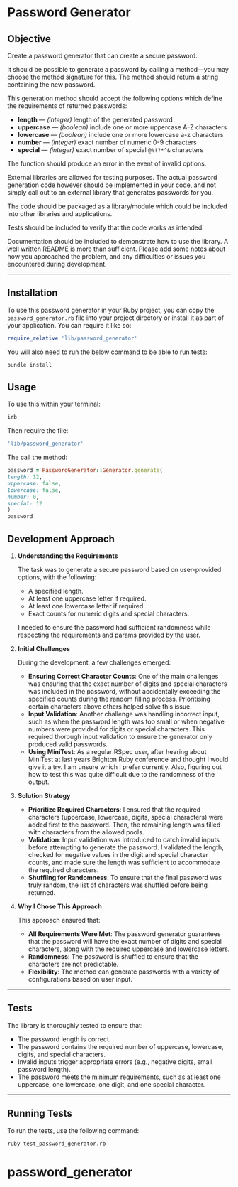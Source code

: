 # Password Generator

## Objective

Create a password generator that can create a secure password.

It should be possible to generate a password by calling a method—you may choose the method signature for this. The method should return a string containing the new password.

This generation method should accept the following options which define the requirements of returned passwords:

- **length** — *(integer)* length of the generated password
- **uppercase** — *(boolean)* include one or more uppercase A-Z characters
- **lowercase** — *(boolean)* include one or more lowercase a-z characters
- **number** — *(integer)* exact number of numeric 0-9 characters
- **special** — *(integer)* exact number of special `@%!?*^&` characters

The function should produce an error in the event of invalid options.

External libraries are allowed for testing purposes. The actual password generation code however should be implemented in your code, and not simply call out to an external library that generates passwords for you.

The code should be packaged as a library/module which could be included into other libraries and applications.

Tests should be included to verify that the code works as intended.

Documentation should be included to demonstrate how to use the library. A well written README is more than sufficient. Please add some notes about how you approached the problem, and any difficulties or issues you encountered during development.

---

## Installation

To use this password generator in your Ruby project, you can copy the `password_generator.rb` file into your project directory or install it as part of your application. You can require it like so:

```ruby
require_relative 'lib/password_generator'
```

You will also need to run the below command to be able to run tests:

```bash
bundle install
```

## Usage

To use this within your terminal:

```bash
irb
```

Then require the file:

```ruby
'lib/password_generator'
```

The call the method:

```ruby
password = PasswordGenerator::Generator.generate(
length: 12,
uppercase: false,
lowercase: false,
number: 0,
special: 12
)
password
```

## Development Approach

1. **Understanding the Requirements**

   The task was to generate a secure password based on user-provided options, with the following:

   - A specified length.
   - At least one uppercase letter if required.
   - At least one lowercase letter if required.
   - Exact counts for numeric digits and special characters.

   I needed to ensure the password had sufficient randomness while respecting the requirements and params provided by the user.

2. **Initial Challenges**

   During the development, a few challenges emerged:

   - **Ensuring Correct Character Counts**: One of the main challenges was ensuring that the exact number of digits and special characters was included in the password, without accidentally exceeding the specified counts during the random filling process. Prioritising certain characters above others helped solve this issue.
   - **Input Validation**: Another challenge was handling incorrect input, such as when the password length was too small or when negative numbers were provided for digits or special characters. This required thorough input validation to ensure the generator only produced valid passwords.
   - **Using MiniTest**: As a regular RSpec user, after hearing about MiniTest at last years Brighton Ruby conference and thought I would give it a try. I am unsure which i prefer currently. Also, figuring out how to test this was quite difficult due to the randomness of the output.

3. **Solution Strategy**

   - **Prioritize Required Characters**: I ensured that the required characters (uppercase, lowercase, digits, special characters) were added first to the password. Then, the remaining length was filled with characters from the allowed pools.
   - **Validation**: Input validation was introduced to catch invalid inputs before attempting to generate the password. I validated the length, checked for negative values in the digit and special character counts, and made sure the length was sufficient to accommodate the required characters.
   - **Shuffling for Randomness**: To ensure that the final password was truly random, the list of characters was shuffled before being returned.

4. **Why I Chose This Approach**

   This approach ensured that:

   - **All Requirements Were Met**: The password generator guarantees that the password will have the exact number of digits and special characters, along with the required uppercase and lowercase letters.
   - **Randomness**: The password is shuffled to ensure that the characters are not predictable.
   - **Flexibility**: The method can generate passwords with a variety of configurations based on user input.

---

## Tests

The library is thoroughly tested to ensure that:

- The password length is correct.
- The password contains the required number of uppercase, lowercase, digits, and special characters.
- Invalid inputs trigger appropriate errors (e.g., negative digits, small password length).
- The password meets the minimum requirements, such as at least one uppercase, one lowercase, one digit, and one special character.

---

## Running Tests

To run the tests, use the following command:

```bash
ruby test_password_generator.rb
```

# password_generator
